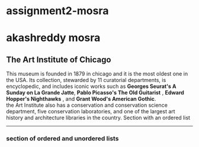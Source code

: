 # assignment2-mosra
# akashreddy mosra
## The Art Institute of Chicago

This museum is founded in 1879 in chicago and it is the most oldest one in the USA. Its collection, stewarded by 11 curatorial departments, is encyclopedic, and includes iconic works such as **Georges Seurat's A Sunday on La Grande Jatte**, **Pablo Picasso's The Old Guitarist** , **Edward Hopper's Nighthawks** , and **Grant Wood's American Gothic**.<br> the Art Institute also has a conservation and conservation science department, five conservation laboratories, and one of the largest art history and architecture libraries in the country.
Section with an ordered list

***

### section of ordered and unordered lists